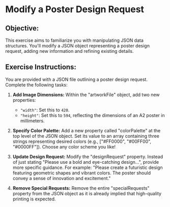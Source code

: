 # Modify a Poster Design Request

## Objective:

This exercise aims to familiarize you with manipulating JSON data structures. You'll modify a JSON object representing a poster design request, adding new information and refining existing details.

## Exercise Instructions:

You are provided with a JSON file outlining a poster design request. Complete the following tasks:

1. **Add Image Dimensions:** Within the "artworkFile" object, add two new properties: 
    - `"width"`: Set this to  `420`.
    - `"height"`: Set this to `594`, reflecting the dimensions of an A2 poster in millimeters.
2. **Specify Color Palette:** Add a new property called "colorPalette" at the top level of the JSON object. Set its value to an array containing three strings representing desired colors (e.g., ["#FF0000", "#00FF00", "#0000FF"]). Choose any color scheme you like!
3. **Update Design Request:** Modify the "designRequest" property. Instead of just stating "Please use a bold and eye-catching design...", provide more specific guidance. For example: "Please create a futuristic design featuring geometric shapes and vibrant colors. The poster should convey a sense of innovation and excitement."

4. **Remove Special Requests:** Remove the entire "specialRequests" property from the JSON object as it is already implied that high-quality printing is expected.



